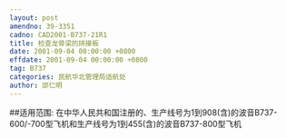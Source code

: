 ```yaml
---
layout: post
amendno: 39-3351
cadno: CAD2001-B737-21R1
title: 检查龙骨梁的拼接板
date: 2001-09-04 00:00:00 +0800
effdate: 2001-09-04 00:00:00 +0800
tag: B737
categories: 民航华北管理局适航处
author: 邵仁明
---
```


##适用范围:
在中华人民共和国注册的、生产线号为1到908(含)的波音B737-600/-700型飞机和生产线号为1到455(含)的波音B737-800型飞机

